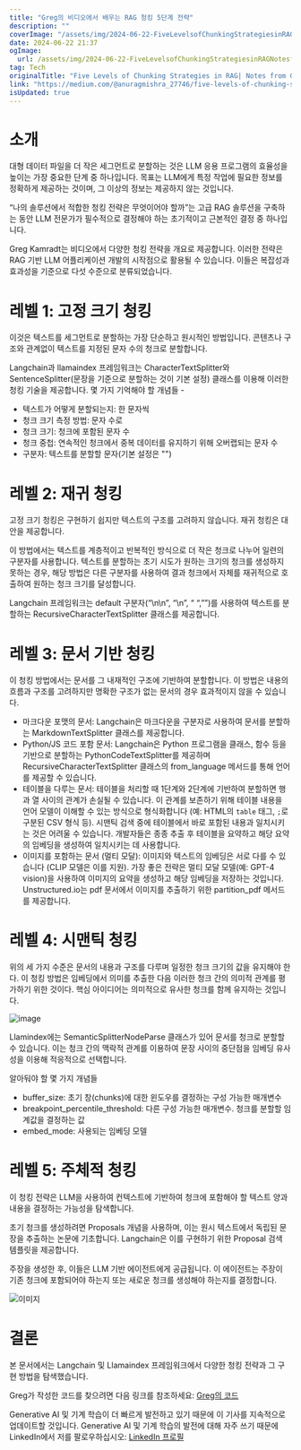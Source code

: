 ```yaml
---
title: "Greg의 비디오에서 배우는 RAG 청킹 5단계 전략"
description: ""
coverImage: "/assets/img/2024-06-22-FiveLevelsofChunkingStrategiesinRAGNotesfromGregsVideo_0.png"
date: 2024-06-22 21:37
ogImage:
  url: /assets/img/2024-06-22-FiveLevelsofChunkingStrategiesinRAGNotesfromGregsVideo_0.png
tag: Tech
originalTitle: "Five Levels of Chunking Strategies in RAG| Notes from Greg’s Video"
link: "https://medium.com/@anuragmishra_27746/five-levels-of-chunking-strategies-in-rag-notes-from-gregs-video-7b735895694d"
isUpdated: true
---
```


# 소개

대형 데이터 파일을 더 작은 세그먼트로 분할하는 것은 LLM 응용 프로그램의 효율성을 높이는 가장 중요한 단계 중 하나입니다. 목표는 LLM에게 특정 작업에 필요한 정보를 정확하게 제공하는 것이며, 그 이상의 정보는 제공하지 않는 것입니다.

“나의 솔루션에서 적합한 청킹 전략은 무엇이어야 할까”는 고급 RAG 솔루션을 구축하는 동안 LLM 전문가가 필수적으로 결정해야 하는 초기적이고 근본적인 결정 중 하나입니다.

Greg Kamradt는 비디오에서 다양한 청킹 전략을 개요로 제공합니다. 이러한 전략은 RAG 기반 LLM 어플리케이션 개발의 시작점으로 활용될 수 있습니다. 이들은 복잡성과 효과성을 기준으로 다섯 수준으로 분류되었습니다.

<div class="content-ad"></div>

# 레벨 1: 고정 크기 청킹

이것은 텍스트를 세그먼트로 분할하는 가장 단순하고 원시적인 방법입니다. 콘텐츠나 구조와 관계없이 텍스트를 지정된 문자 수의 청크로 분할합니다.

Langchain과 llamaindex 프레임워크는 CharacterTextSplitter와 SentenceSplitter(문장을 기준으로 분할하는 것이 기본 설정) 클래스를 이용해 이러한 청킹 기술을 제공합니다. 몇 가지 기억해야 할 개념들 -

- 텍스트가 어떻게 분할되는지: 한 문자씩
- 청크 크기 측정 방법: 문자 수로
- 청크 크기: 청크에 포함된 문자 수
- 청크 중첩: 연속적인 청크에서 중복 데이터를 유지하기 위해 오버랩되는 문자 수
- 구분자: 텍스트를 분할할 문자(기본 설정은 "")

<div class="content-ad"></div>

# 레벨 2: 재귀 청킹

고정 크기 청킹은 구현하기 쉽지만 텍스트의 구조를 고려하지 않습니다. 재귀 청킹은 대안을 제공합니다.

이 방법에서는 텍스트를 계층적이고 반복적인 방식으로 더 작은 청크로 나누어 일련의 구분자를 사용합니다. 텍스트를 분할하는 초기 시도가 원하는 크기의 청크를 생성하지 못하는 경우, 해당 방법은 다른 구분자를 사용하여 결과 청크에서 자체를 재귀적으로 호출하여 원하는 청크 크기를 달성합니다.

Langchain 프레임워크는 default 구분자(“\n\n”, “\n”, “ “,””)를 사용하여 텍스트를 분할하는 RecursiveCharacterTextSplitter 클래스를 제공합니다.

<div class="content-ad"></div>

# 레벨 3: 문서 기반 청킹

이 청킹 방법에서는 문서를 그 내재적인 구조에 기반하여 분할합니다. 이 방법은 내용의 흐름과 구조를 고려하지만 명확한 구조가 없는 문서의 경우 효과적이지 않을 수 있습니다.

- 마크다운 포맷의 문서: Langchain은 마크다운을 구분자로 사용하여 문서를 분할하는 MarkdownTextSplitter 클래스를 제공합니다.
- Python/JS 코드 포함 문서: Langchain은 Python 프로그램을 클래스, 함수 등을 기반으로 분할하는 PythonCodeTextSplitter를 제공하며 RecursiveCharacterTextSplitter 클래스의 from_language 메서드를 통해 언어를 제공할 수 있습니다.
- 테이블을 다루는 문서: 테이블을 처리할 때 1단계와 2단계에 기반하여 분할하면 행과 열 사이의 관계가 손실될 수 있습니다. 이 관계를 보존하기 위해 테이블 내용을 언어 모델이 이해할 수 있는 방식으로 형식화합니다 (예: HTML의 `table` 태그, `;`로 구분된 CSV 형식 등). 시맨틱 검색 중에 테이블에서 바로 포함된 내용과 일치시키는 것은 어려울 수 있습니다. 개발자들은 종종 추출 후 테이블을 요약하고 해당 요약의 임베딩을 생성하여 일치시키는 데 사용합니다.
- 이미지를 포함하는 문서 (멀티 모달): 이미지와 텍스트의 임베딩은 서로 다를 수 있습니다 (CLIP 모델은 이를 지원). 가장 좋은 전략은 멀티 모달 모델(예: GPT-4 vision)을 사용하여 이미지의 요약을 생성하고 해당 임베딩을 저장하는 것입니다. Unstructured.io는 pdf 문서에서 이미지를 추출하기 위한 partition_pdf 메서드를 제공합니다.

# 레벨 4: 시맨틱 청킹

<div class="content-ad"></div>

위의 세 가지 수준은 문서의 내용과 구조를 다루며 일정한 청크 크기의 값을 유지해야 한다. 이 청킹 방법은 임베딩에서 의미를 추출한 다음 이러한 청크 간의 의미적 관계를 평가하기 위한 것이다. 핵심 아이디어는 의미적으로 유사한 청크를 함께 유지하는 것입니다.

![image](/assets/img/2024-06-22-FiveLevelsofChunkingStrategiesinRAGNotesfromGregsVideo_0.png)

Llamindex에는 SemanticSplitterNodeParse 클래스가 있어 문서를 청크로 분할할 수 있습니다. 이는 청크 간의 맥락적 관계를 이용하여 문장 사이의 중단점을 임베딩 유사성을 이용해 적응적으로 선택합니다.

알아둬야 할 몇 가지 개념들

<div class="content-ad"></div>

- buffer_size: 초기 창(chunks)에 대한 윈도우를 결정하는 구성 가능한 매개변수
- breakpoint_percentile_threshold: 다른 구성 가능한 매개변수. 청크를 분할할 임계값을 결정하는 값
- embed_mode: 사용되는 임베딩 모델

# 레벨 5: 주체적 청킹

이 청킹 전략은 LLM을 사용하여 컨텍스트에 기반하여 청크에 포함해야 할 텍스트 양과 내용을 결정하는 가능성을 탐색합니다.

초기 청크를 생성하려면 Proposals 개념을 사용하며, 이는 원시 텍스트에서 독립된 문장을 추출하는 논문에 기초합니다. Langchain은 이를 구현하기 위한 Proposal 검색 템플릿을 제공합니다.

<div class="content-ad"></div>

주장을 생성한 후, 이들은 LLM 기반 에이전트에게 공급됩니다. 이 에이전트는 주장이 기존 청크에 포함되어야 하는지 또는 새로운 청크를 생성해야 하는지를 결정합니다.

![이미지](/assets/img/2024-06-22-FiveLevelsofChunkingStrategiesinRAGNotesfromGregsVideo_1.png)

# 결론

본 문서에서는 Langchain 및 Llamaindex 프레임워크에서 다양한 청킹 전략과 그 구현 방법을 탐색했습니다.

<div class="content-ad"></div>

Greg가 작성한 코드를 찾으려면 다음 링크를 참조하세요: [Greg의 코드](https://github.com/FullStackRetrieval-com/RetrievalTutorials/blob/main/5_Levels_Of_Text_Splitting.ipynb)

Generative AI 및 기계 학습이 더 빠르게 발전하고 있기 때문에 이 기사를 지속적으로 업데이트할 것입니다. Generative AI 및 기계 학습의 발전에 대해 자주 쓰기 때문에 LinkedIn에서 저를 팔로우하십시오: [LinkedIn 프로필](https://www.linkedin.com/in/anurag-mishra-660961b7/)
